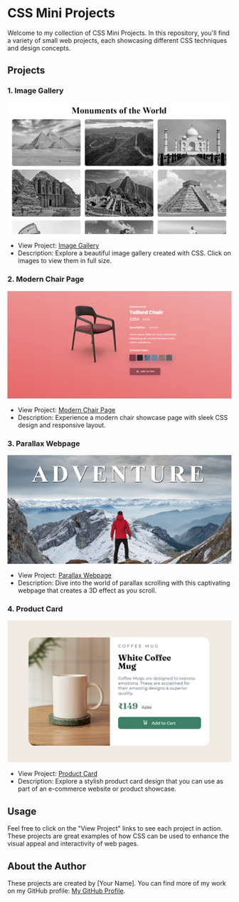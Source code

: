 # CSS Mini Projects

Welcome to my collection of CSS Mini Projects. In this repository, you'll find a variety of small web projects, each showcasing different CSS techniques and design concepts.

## Projects

### 1. Image Gallery

![Image Gallery](images/image_gallery.png)

- View Project: [Image Gallery](https://skimran-coder.github.io/Image-Gallery/)
- Description: Explore a beautiful image gallery created with CSS. Click on images to view them in full size.

### 2. Modern Chair Page

![Modern Chair](images/modern_chair.png)

- View Project: [Modern Chair Page](https://skimran-coder.github.io/Modern-Chair-Page/)
- Description: Experience a modern chair showcase page with sleek CSS design and responsive layout.

### 3. Parallax Webpage

![Parallax Webpage](images/parallax_website.png)

- View Project: [Parallax Webpage](https://skimran-coder.github.io/Parallax-Website/)
- Description: Dive into the world of parallax scrolling with this captivating webpage that creates a 3D effect as you scroll.

### 4. Product Card

![Product Card](images/product_card.png)

- View Project: [Product Card](https://skimran-coder.github.io/Product-Card/)
- Description: Explore a stylish product card design that you can use as part of an e-commerce website or product showcase.

## Usage

Feel free to click on the "View Project" links to see each project in action. These projects are great examples of how CSS can be used to enhance the visual appeal and interactivity of web pages.

## About the Author

These projects are created by [Your Name]. You can find more of my work on my GitHub profile: [My GitHub Profile](https://github.com/skimran-coder).
